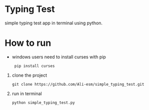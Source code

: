
# Typing Test

<p>
simple typing test app in terminal using python.
</p>

# How to run

* windows users need to install curses with pip

    ``` pip install curses```
  
1. clone the project

   ```git clone https://github.com/Ali-esm/simple_typing_test.git```

2. run in terminal

    ```python simple_typing_test.py```





